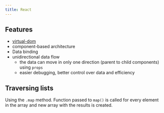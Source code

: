 ```yaml
---
title: React
---
```


## Features

- [virtual-dom](/Knowledge/React/virtual-dom.md)
- component-based architecture
- Data binding
- unidirectional data flow
  - the data can move in only one direction (parent to child components) using `props`
  - easier debugging, better control over data and efficiency

## Traversing lists

Using the `.map` method. Function passed to `map()` is called for every element in the array and new array with the results is created.
